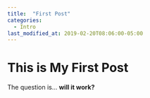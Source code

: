 ```yaml
---
title:  "First Post"
categories: 
  - Intro
last_modified_at: 2019-02-20T08:06:00-05:00
---
```


# This is My First Post

The question is... **will it work?**